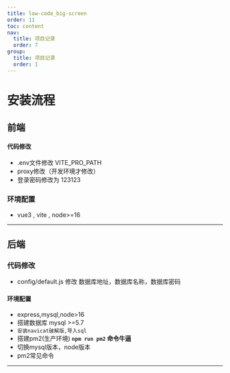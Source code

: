 ```yaml
---
title: low-code_big-screen
order: 11
toc: content
nav:
  title: 项目记录
  order: 7
group: 
  title: 项目记录
  order: 1
---
```



# 安装流程

## 前端

   #### 代码修改
   * .env文件修改 VITE_PRO_PATH
   * proxy修改（开发环境才修改）
   * 登录密码修改为 123123

   ### 环境配置
   * vue3 , vite , node>=16

----

## 后端

   ### 代码修改
   * config/default.js 修改 数据库地址，数据库名称，数据库密码

   #### 环境配置
   * express,mysql,node>16
   * 搭建数据库 mysql >=5.7 
   * `安装navicat破解版,导入sql`  
   * 搭建pm2(生产环境)  **`npm run pm2` 命令牛逼**
   * 切换mysql版本，node版本
   * pm2常见命令

----
